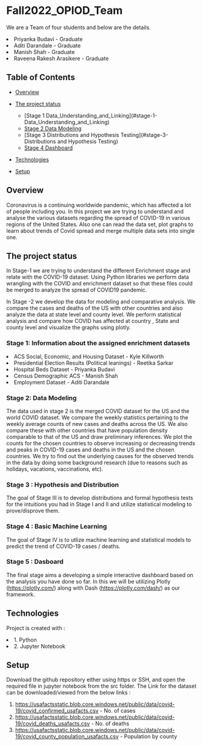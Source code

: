 
# Fall2022_OPIOD_Team

We are a Team of four students and below are the details. 

<li>Priyanka  Budavi - Graduate</li>
<li> Aditi Darandale - Graduate</li>
<li> Manish Shah - Graduate</li>
<li> Raveena Rakesh Arasikere  - Graduate</li>



## Table of Contents
* [Overview](#Overview)
* [The project status](#The-project-status)
  + [Stage 1 Data_Understanding_and_Linking](#stage-1- Data_Understanding_and_Linking)
  + [Stage 2 Data Modeling](#stage-2-data-modeling)
  + [Stage 3 Distributions and Hypothesis Testing](#stage-3-Distributions and Hypothesis Testing)
  + [Stage 4 Dashboard](#stage-4-Dasboard)
  
* [Technologies](#Technologies)
* [Setup](#Setup)


## Overview

Coronavirus is a continuing worldwide pandemic, which has affected a lot of people including you. In this project we are trying to understand and analyse the various datasets regarding the spread of COVID-19 in various regions of the United States. Also one can read the data set, plot graphs to learn about trends of Covid spread and merge multiple data sets into single one. 
 
## The project status 

In Stage-1 we are trying to understand the different Enrichment stage and relate with the COVID-19 dataset. Using Python libraries we perform data wrangling with the COVID and enrichment dataset so that these files could be merged to analyze the spread of COVID19 pandemic.

In Stage -2  we develop the data for modeling and comparative analysis. We compare the cases and deaths of the US with other countries and also analyze the data at state level and county level. We perform statistical analysis and compare how COVID has affected at country , State and county level and visualize the graphs using plotly. 


### Stage 1: Information about the assigned enrichment datasets 

<li>ACS Social, Economic, and Housing Dataset - Kyle Killworth</li>
<li>Presidential Election Results (Political leanings) - Reetika Sarkar </li>
<li>Hospital Beds Dataset -  Priyanka Budavi</li>
<li>Census Demographic ACS - Manish Shah </li>
<li>Employment Dataset  - Aditi Darandale </li>

### Stage 2: Data Modeling

The data used in stage 2 is the merged COVID dataset for the US and the world COVID dataset. We compare the weekly statistics pertaining to the weekly average counts of new cases and deaths across the US. We also compare these with other countries that have population density comparable to that of the US and draw preliminary inferences. We plot the counts for the chosen countries to observe increasing or decreasing trends and peaks in COVID-19 cases and deaths in the US and the chosen countries. We try to find out the underlying causes for the observed trends in the data by doing some background research (due to reasons such as holidays, vacations, vaccinations, etc).  

### Stage 3 : Hypothesis and Distribution

The goal of Stage III is to develop distributions and formal hypothesis tests for the intuitions you had in Stage I and II and utilize statistical modeling to prove/disprove them.

### Stage 4 : Basic Machine Learning

The goal of Stage IV is to utlize machine learning and statistical models to predict the trend of COVID-19 cases / deaths.


### Stage 5 : Dasboard

The final stage aims a developing a simple interactive dashboard based on the analysis you have done so far. In this we will be utilizing Plotly (https://plotly.com/) along with Dash (https://plotly.com/dash/) as our framework.

## Technologies
   Project is created with : 
    <li> 1. Python </li>
    <li> 2. Jupyter Notebook </li>
     
     
## Setup
Download the github repository either using https or SSH, and open the required file in jupyter notebook from the src folder.
The Link for the dataset can be downloaded/viewed from the below links : 
  1. https://usafactsstatic.blob.core.windows.net/public/data/covid-19/covid_confirmed_usafacts.csv  - No. of cases 
  2. https://usafactsstatic.blob.core.windows.net/public/data/covid-19/covid_deaths_usafacts.csv - No. of deaths
  3. https://usafactsstatic.blob.core.windows.net/public/data/covid-19/covid_county_population_usafacts.csv  - Population by county

